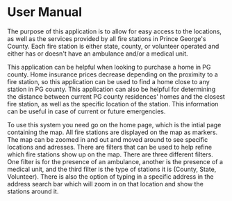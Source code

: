 # User Manual

The purpose of this application is to allow for easy access to the locations, as well as the services provided by all fire stations in Prince George's County. Each fire station is either state, county, or volunteer operated and either has or doesn't have an ambulance and/or a medical unit. 

This application can be helpful when looking to purchase a home in PG county. Home insurance prices decrease depending on the proximity to a fire station, so this application can be used to find  a home close to any station in PG county. This application can also be helpful for determining the distance between current PG county residences' homes and the closest fire station, as well as the specific location of the station. This information can be useful in case of current or future emergencies. 

To use this system you need go on the home page, which is the intial page containing the map. All fire stations are displayed on the map as markers. The map can be zoomed in and out and moved around to see specific locations and adresses. There are filters that can be used to help refine which fire stations show up on the map. There are three different filters. One filter is for the presence of an ambulance, another is the presence of a medical unit, and the third filter is the type of stations it is (County, State, Volunteer). There is also the option of typing in a specific address in the address search bar which will zoom in on that location and show the stations around it.